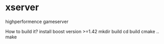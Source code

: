 # xserver
highperformence gameserver

How to build it?
install boost version >=1.42
mkdir build
cd build
cmake ..
make

